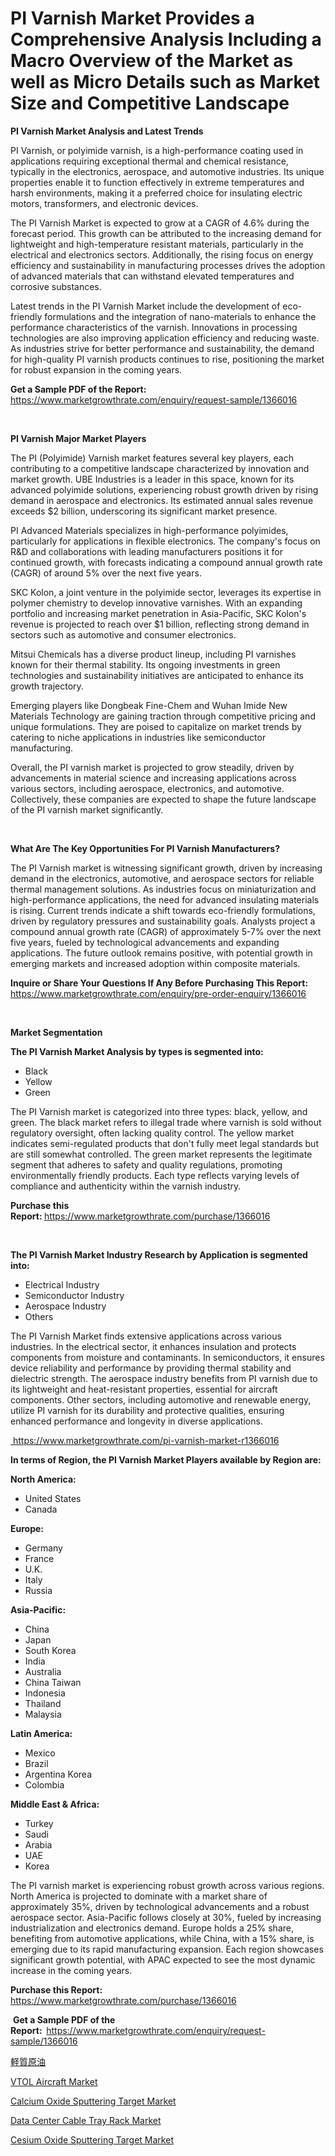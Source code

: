 <p><h1>PI Varnish Market Provides a Comprehensive Analysis Including a Macro Overview of the Market as well as Micro Details such as Market Size and Competitive Landscape</h1></p><p><strong>PI Varnish Market Analysis and Latest Trends</strong></p>
<p><p>PI Varnish, or polyimide varnish, is a high-performance coating used in applications requiring exceptional thermal and chemical resistance, typically in the electronics, aerospace, and automotive industries. Its unique properties enable it to function effectively in extreme temperatures and harsh environments, making it a preferred choice for insulating electric motors, transformers, and electronic devices.</p><p>The PI Varnish Market is expected to grow at a CAGR of 4.6% during the forecast period. This growth can be attributed to the increasing demand for lightweight and high-temperature resistant materials, particularly in the electrical and electronics sectors. Additionally, the rising focus on energy efficiency and sustainability in manufacturing processes drives the adoption of advanced materials that can withstand elevated temperatures and corrosive substances.</p><p>Latest trends in the PI Varnish Market include the development of eco-friendly formulations and the integration of nano-materials to enhance the performance characteristics of the varnish. Innovations in processing technologies are also improving application efficiency and reducing waste. As industries strive for better performance and sustainability, the demand for high-quality PI varnish products continues to rise, positioning the market for robust expansion in the coming years.</p></p>
<p><strong>Get a Sample PDF of the Report:&nbsp;</strong> <a href="https://www.marketgrowthrate.com/enquiry/request-sample/1366016">https://www.marketgrowthrate.com/enquiry/request-sample/1366016</a></p>
<p>&nbsp;</p>
<p><strong>PI Varnish Major Market Players</strong></p>
<p><p>The PI (Polyimide) Varnish market features several key players, each contributing to a competitive landscape characterized by innovation and market growth. UBE Industries is a leader in this space, known for its advanced polyimide solutions, experiencing robust growth driven by rising demand in aerospace and electronics. Its estimated annual sales revenue exceeds $2 billion, underscoring its significant market presence.</p><p>PI Advanced Materials specializes in high-performance polyimides, particularly for applications in flexible electronics. The company's focus on R&D and collaborations with leading manufacturers positions it for continued growth, with forecasts indicating a compound annual growth rate (CAGR) of around 5% over the next five years.</p><p>SKC Kolon, a joint venture in the polyimide sector, leverages its expertise in polymer chemistry to develop innovative varnishes. With an expanding portfolio and increasing market penetration in Asia-Pacific, SKC Kolon's revenue is projected to reach over $1 billion, reflecting strong demand in sectors such as automotive and consumer electronics.</p><p>Mitsui Chemicals has a diverse product lineup, including PI varnishes known for their thermal stability. Its ongoing investments in green technologies and sustainability initiatives are anticipated to enhance its growth trajectory.</p><p>Emerging players like Dongbeak Fine-Chem and Wuhan Imide New Materials Technology are gaining traction through competitive pricing and unique formulations. They are poised to capitalize on market trends by catering to niche applications in industries like semiconductor manufacturing.</p><p>Overall, the PI varnish market is projected to grow steadily, driven by advancements in material science and increasing applications across various sectors, including aerospace, electronics, and automotive. Collectively, these companies are expected to shape the future landscape of the PI varnish market significantly.</p></p>
<p>&nbsp;</p>
<p><strong>What Are The Key Opportunities For PI Varnish Manufacturers?</strong></p>
<p><p>The PI Varnish market is witnessing significant growth, driven by increasing demand in the electronics, automotive, and aerospace sectors for reliable thermal management solutions. As industries focus on miniaturization and high-performance applications, the need for advanced insulating materials is rising. Current trends indicate a shift towards eco-friendly formulations, driven by regulatory pressures and sustainability goals. Analysts project a compound annual growth rate (CAGR) of approximately 5-7% over the next five years, fueled by technological advancements and expanding applications. The future outlook remains positive, with potential growth in emerging markets and increased adoption within composite materials.</p></p>
<p><strong>Inquire or Share Your Questions If Any Before Purchasing This Report:</strong> <a href="https://www.marketgrowthrate.com/enquiry/pre-order-enquiry/1366016">https://www.marketgrowthrate.com/enquiry/pre-order-enquiry/1366016</a></p>
<p>&nbsp;</p>
<p><strong>Market Segmentation</strong></p>
<p><strong>The PI Varnish Market Analysis by types is segmented into:</strong></p>
<p><ul><li>Black</li><li>Yellow</li><li>Green</li></ul></p>
<p><p>The PI Varnish market is categorized into three types: black, yellow, and green. The black market refers to illegal trade where varnish is sold without regulatory oversight, often lacking quality control. The yellow market indicates semi-regulated products that don't fully meet legal standards but are still somewhat controlled. The green market represents the legitimate segment that adheres to safety and quality regulations, promoting environmentally friendly products. Each type reflects varying levels of compliance and authenticity within the varnish industry.</p></p>
<p><strong>Purchase this Report:&nbsp;</strong><a href="https://www.marketgrowthrate.com/purchase/1366016">https://www.marketgrowthrate.com/purchase/1366016</a></p>
<p>&nbsp;</p>
<p><strong>The PI Varnish Market Industry Research by Application is segmented into:</strong></p>
<p><ul><li>Electrical Industry</li><li>Semiconductor Industry</li><li>Aerospace Industry</li><li>Others</li></ul></p>
<p><p>The PI Varnish Market finds extensive applications across various industries. In the electrical sector, it enhances insulation and protects components from moisture and contaminants. In semiconductors, it ensures device reliability and performance by providing thermal stability and dielectric strength. The aerospace industry benefits from PI varnish due to its lightweight and heat-resistant properties, essential for aircraft components. Other sectors, including automotive and renewable energy, utilize PI varnish for its durability and protective qualities, ensuring enhanced performance and longevity in diverse applications.</p></p>
<p><a href="https://www.marketgrowthrate.com/pi-varnish-market-r1366016">&nbsp;https://www.marketgrowthrate.com/pi-varnish-market-r1366016</a></p>
<p><strong>In terms of Region, the PI Varnish Market Players available by Region are:</strong></p>
<p>
    <p> <strong> North America: </strong>
        <ul>
            <li>United States</li>
            <li>Canada</li>
        </ul>
        </p> 
    <p> <strong> Europe: </strong>
        <ul>
            <li>Germany</li>
            <li>France</li>
            <li>U.K.</li>
            <li>Italy</li>
            <li>Russia</li>
        </ul>
        </p> 
    <p> <strong> Asia-Pacific: </strong>
        <ul>
            <li>China</li>
            <li>Japan</li>
            <li>South Korea</li>
            <li>India</li>
            <li>Australia</li>
            <li>China Taiwan</li>
            <li>Indonesia</li>
            <li>Thailand</li>
            <li>Malaysia</li>
        </ul>
        </p> 
    <p> <strong> Latin America: </strong>
        <ul>
            <li>Mexico</li>
            <li>Brazil</li>
            <li>Argentina Korea</li>
            <li>Colombia</li>
        </ul>
        </p> 
    <p> <strong> Middle East & Africa: </strong>
        <ul>
            <li>Turkey</li>
            <li>Saudi</li>
            <li>Arabia</li>
            <li>UAE</li>
            <li>Korea</li>
        </ul>
    </p>
    </p>
<p><p>The PI varnish market is experiencing robust growth across various regions. North America is projected to dominate with a market share of approximately 35%, driven by technological advancements and a robust aerospace sector. Asia-Pacific follows closely at 30%, fueled by increasing industrialization and electronics demand. Europe holds a 25% share, benefiting from automotive applications, while China, with a 15% share, is emerging due to its rapid manufacturing expansion. Each region showcases significant growth potential, with APAC expected to see the most dynamic increase in the coming years.</p></p>
<p><strong>Purchase this Report: </strong><a href="https://www.marketgrowthrate.com/purchase/1366016">https://www.marketgrowthrate.com/purchase/1366016</a></p>
<p>&nbsp;<strong>Get a Sample PDF of the Report:&nbsp;&nbsp;</strong><a href="https://www.marketgrowthrate.com/enquiry/request-sample/1366016">https://www.marketgrowthrate.com/enquiry/request-sample/1366016</a></p>
<p><strong></strong></p>
<p><p><a href="https://medium.com/@rick7624852024/%E3%83%A9%E3%82%A4%E3%83%88%E5%8E%9F%E6%B2%B9%E5%B8%82%E5%A0%B4%E3%81%AE%E5%9F%BA%E6%9C%AC%E6%83%85%E5%A0%B1-%E4%B8%BB%E8%A6%81%E5%B8%82%E5%A0%B4%E3%83%97%E3%83%AC%E3%83%BC%E3%83%A4%E3%83%BC-%E9%9C%80%E8%A6%81%E3%81%AE%E6%8E%A8%E9%80%B2%E8%A6%81%E5%9B%A0-%E3%81%8A%E3%82%88%E3%81%B32024%E5%B9%B4%E3%81%8B%E3%82%892031%E5%B9%B4%E3%81%BE%E3%81%A7%E3%81%AE%E6%8A%95%E8%B3%87%E5%8F%8E%E7%9B%8A%E7%8E%87-roi-%E4%BA%88%E6%B8%AC-a451841df38f?postPublishedType=repub">軽質原油</a></p><p><a href="https://github.com/HobertDavis43/Market-Research-Report-List-1/blob/main/vtol-aircraft-market.md">VTOL Aircraft Market</a></p><p><a href="https://issuu.com/reportprime-2/docs/calcium-oxide-sputtering-target-mar_ab11c3ef386e50">Calcium Oxide Sputtering Target Market</a></p><p><a href="https://github.com/AshikRahman991/Market-Research-Report-List-1/blob/main/data-center-cable-tray-rack-market.md">Data Center Cable Tray Rack Market</a></p><p><a href="https://issuu.com/reportprime-2/docs/cesium-oxide-sputtering-target-mark_a07ee794272c6c">Cesium Oxide Sputtering Target Market</a></p></p>